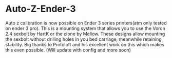 # Auto-Z-Ender-3
Auto z calibration is now possible on Ender 3 series printers(atm only tested on ender 3 pro). This is a mounting system that allows you to use the Voron 2.4 sexbolt by HartK or the clone by Mellow. These designs allow mounting the sexbolt without drilling holes in you bed carriage, meanwhile retaining stability. Big thanks to Protoloft and his excellent work on this which makes this even possible. (Will update with config and more soon)
